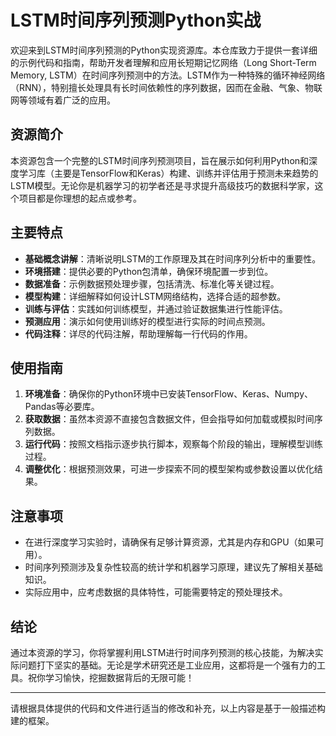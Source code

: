 # LSTM时间序列预测Python实战

欢迎来到LSTM时间序列预测的Python实现资源库。本仓库致力于提供一套详细的示例代码和指南，帮助开发者理解和应用长短期记忆网络（Long Short-Term Memory, LSTM）在时间序列预测中的方法。LSTM作为一种特殊的循环神经网络（RNN），特别擅长处理具有长时间依赖性的序列数据，因而在金融、气象、物联网等领域有着广泛的应用。

## 资源简介

本资源包含一个完整的LSTM时间序列预测项目，旨在展示如何利用Python和深度学习库（主要是TensorFlow和Keras）构建、训练并评估用于预测未来趋势的LSTM模型。无论你是机器学习的初学者还是寻求提升高级技巧的数据科学家，这个项目都是你理想的起点或参考。

## 主要特点

- **基础概念讲解**：清晰说明LSTM的工作原理及其在时间序列分析中的重要性。
- **环境搭建**：提供必要的Python包清单，确保环境配置一步到位。
- **数据准备**：示例数据预处理步骤，包括清洗、标准化等关键过程。
- **模型构建**：详细解释如何设计LSTM网络结构，选择合适的超参数。
- **训练与评估**：实践如何训练模型，并通过验证数据集进行性能评估。
- **预测应用**：演示如何使用训练好的模型进行实际的时间点预测。
- **代码注释**：详尽的代码注解，帮助理解每一行代码的作用。

## 使用指南

1. **环境准备**：确保你的Python环境中已安装TensorFlow、Keras、Numpy、Pandas等必要库。
2. **获取数据**：虽然本资源不直接包含数据文件，但会指导如何加载或模拟时间序列数据。
3. **运行代码**：按照文档指示逐步执行脚本，观察每个阶段的输出，理解模型训练过程。
4. **调整优化**：根据预测效果，可进一步探索不同的模型架构或参数设置以优化结果。

## 注意事项

- 在进行深度学习实验时，请确保有足够计算资源，尤其是内存和GPU（如果可用）。
- 时间序列预测涉及复杂性较高的统计学和机器学习原理，建议先了解相关基础知识。
- 实际应用中，应考虑数据的具体特性，可能需要特定的预处理技术。

## 结论

通过本资源的学习，你将掌握利用LSTM进行时间序列预测的核心技能，为解决实际问题打下坚实的基础。无论是学术研究还是工业应用，这都将是一个强有力的工具。祝你学习愉快，挖掘数据背后的无限可能！

---

请根据具体提供的代码和文件进行适当的修改和补充，以上内容是基于一般描述构建的框架。
